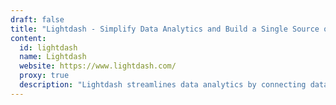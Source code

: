 ```yaml
---
draft: false
title: "Lightdash - Simplify Data Analytics and Build a Single Source of Truth"
content:
  id: lightdash
  name: Lightdash
  website: https://www.lightdash.com/
  proxy: true
  description: "Lightdash streamlines data analytics by connecting data modeling, transformation, and visualization into a unified platform. It offers affordable analytics with DBT integration and centralized business logic for easier decision-making."
---
```

